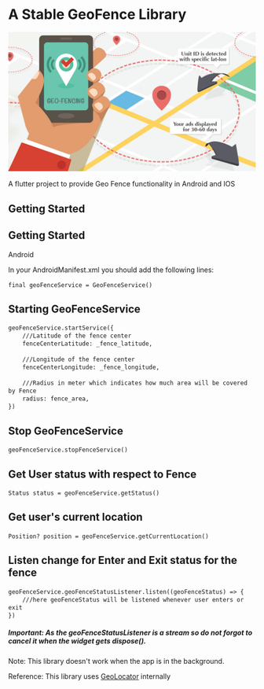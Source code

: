 # A Stable GeoFence Library

![GeoFence](geofencing.jpeg)

A flutter project to provide Geo Fence functionality in Android and IOS

## Getting Started

## Getting Started

Android

In your AndroidManifest.xml you should add the following lines:

<uses-permission android:name="android.permission.ACCESS_COARSE_LOCATION" />
<uses-permission android:name="android.permission.ACCESS_FINE_LOCATION" />

```
final geoFenceService = GeoFenceService()
```

## Starting GeoFenceService
```
geoFenceService.startService({
    ///Latitude of the fence center
    fenceCenterLatitude: _fence_latitude,

    ///Longitude of the fence center
    fenceCenterLongitude: _fence_longitude,
    
    ///Radius in meter which indicates how much area will be covered by Fence
    radius: fence_area,
})
```


## Stop GeoFenceService
```
geoFenceService.stopFenceService()
```

## Get User status with respect to Fence
```
Status status = geoFenceService.getStatus()
```

## Get user's current location
```
Position? position = geoFenceService.getCurrentLocation()
```

## Listen change for Enter and Exit status for the fence
```
geoFenceService.geoFenceStatusListener.listen((geoFenceStatus) => {
    ///here geoFenceStatus will be listened whenever user enters or exit
})
```

##### Important: As the geoFenceStatusListener is a stream so do not forgot to cancel it when the widget gets dispose().

Note: This library doesn't work when the app is in the background.

Reference: This library uses [GeoLocator](https://pub.dev/packages/geolocator) internally

